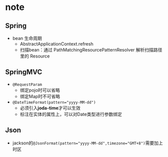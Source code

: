 # note

## Spring

- bean 生命周期
  - AbstractApplicationContext.refresh
  - 扫描bean：通过 PathMatchingResourcePatternResolver 解析扫描路径里的 Resource

## SpringMVC

- `@RequestParam`
  - 绑定pojo时可以省略
  - 绑定Map时不可省略
- `@DateTimeFormat(pattern="yyyy-MM-dd")`
  - 必须引入**joda-time**才可以生效
  - 标注在实体的属性上，可以对Date类型进行参数绑定

## Json

- jackson的`@JsonFormat(pattern="yyyy-MM-dd",timezone="GMT+8")`需要加上时区
